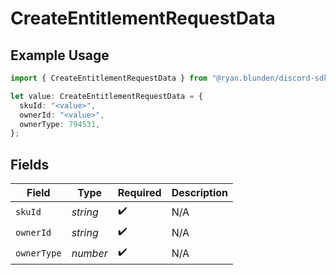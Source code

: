 # CreateEntitlementRequestData

## Example Usage

```typescript
import { CreateEntitlementRequestData } from "@ryan.blunden/discord-sdk/models/components";

let value: CreateEntitlementRequestData = {
  skuId: "<value>",
  ownerId: "<value>",
  ownerType: 794531,
};
```

## Fields

| Field              | Type               | Required           | Description        |
| ------------------ | ------------------ | ------------------ | ------------------ |
| `skuId`            | *string*           | :heavy_check_mark: | N/A                |
| `ownerId`          | *string*           | :heavy_check_mark: | N/A                |
| `ownerType`        | *number*           | :heavy_check_mark: | N/A                |